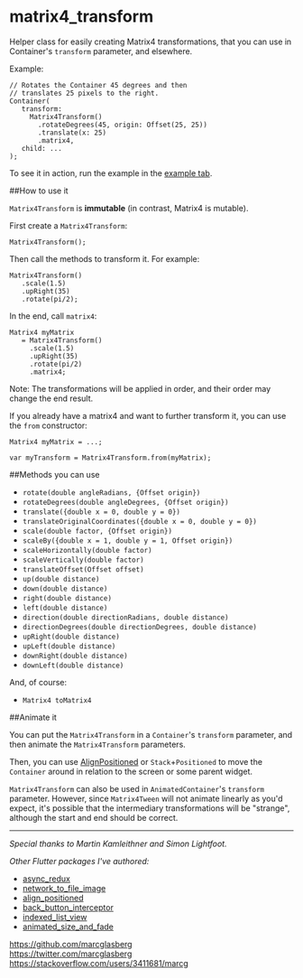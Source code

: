 # matrix4_transform

Helper class for easily creating Matrix4 transformations,
that you can use in Container's `transform` parameter,
and elsewhere.

Example:

    // Rotates the Container 45 degrees and then
    // translates 25 pixels to the right. 
    Container(
       transform:
         Matrix4Transform()
           .rotateDegrees(45, origin: Offset(25, 25))
           .translate(x: 25)
           .matrix4,
       child: ...
    );
    
To see it in action, run the example in the [example tab](https://pub.dartlang.org/packages/matrix4_transform#-example-tab-).    

##How to use it 

`Matrix4Transform` is **immutable** (in contrast, Matrix4 is mutable).

First create a `Matrix4Transform`:

    Matrix4Transform();
    
Then call the methods to transform it. For example: 

    Matrix4Transform()
       .scale(1.5)
       .upRight(35)
       .rotate(pi/2);
       
In the end, call `matrix4`: 

    Matrix4 myMatrix 
       = Matrix4Transform()
         .scale(1.5)
         .upRight(35)
         .rotate(pi/2)
         .matrix4;                        
       
Note: The transformations will be applied in order, and their order may change the end result.

If you already have a matrix4 and want to further transform it, you can use the `from` constructor:
       
    Matrix4 myMatrix = ...;
    
    var myTransform = Matrix4Transform.from(myMatrix);

##Methods you can use

- `rotate(double angleRadians, {Offset origin})`
- `rotateDegrees(double angleDegrees, {Offset origin})`
- `translate({double x = 0, double y = 0})`
- `translateOriginalCoordinates({double x = 0, double y = 0})`
- `scale(double factor, {Offset origin})`
- `scaleBy({double x = 1, double y = 1, Offset origin})`
- `scaleHorizontally(double factor)`
- `scaleVertically(double factor)`
- `translateOffset(Offset offset)`
- `up(double distance)`
- `down(double distance)`
- `right(double distance)`
- `left(double distance)`
- `direction(double directionRadians, double distance)`
- `directionDegrees(double directionDegrees, double distance)`
- `upRight(double distance)`
- `upLeft(double distance)`
- `downRight(double distance)`
- `downLeft(double distance)`

And, of course:

- `Matrix4 toMatrix4`

##Animate it

You can put the `Matrix4Transform` in a `Container`'s `transform` parameter,
and then animate the `Matrix4Transform` parameters.

Then, you can use <a href="https://pub.dev/packages/align_positioned">AlignPositioned</a> 
or `Stack`+`Positioned` to move the `Container` 
around in relation to the screen or some parent widget.  

`Matrix4Transform` can also be used in `AnimatedContainer`'s `transform` parameter.
However, since `Matrix4Tween` will not animate linearly as you'd expect, it's possible
that the intermediary transformations will be "strange", although the start and end should be correct.    

***

*Special thanks to Martin Kamleithner and Simon Lightfoot.*

*Other Flutter packages I've authored:* 
* <a href="https://pub.dev/packages/async_redux">async_redux</a>
* <a href="https://pub.dev/packages/network_to_file_image">network_to_file_image</a>
* <a href="https://pub.dev/packages/align_positioned">align_positioned</a> 
* <a href="https://pub.dev/packages/back_button_interceptor">back_button_interceptor</a>
* <a href="https://pub.dev/packages/indexed_list_view">indexed_list_view</a> 
* <a href="https://pub.dev/packages/animated_size_and_fade">animated_size_and_fade</a>

https://github.com/marcglasberg<br>
https://twitter.com/marcglasberg<br>
https://stackoverflow.com/users/3411681/marcg<br>
